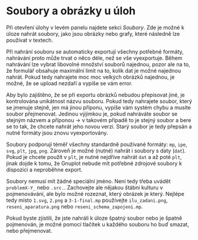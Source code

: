 # Soubory a obrázky u úloh

Při otevření úlohy v levém panelu najdete sekci _Soubory_. Zde je možné k úloze
nahrát soubory, jako jsou obrázky nebo grafy, které následně lze používat v
textech.

Při nahrání souboru se automaticky exportují všechny potřebné formáty, nahrávání
proto může trvat o něco déle, než se vše vyexportuje. Během nahrávání lze vybrat
libovolné množství souborů najednou, pozor ale na to, že formulář obsahuje
maximální limit na to, kolik dat je možné najednou nahrát. Pokud tedy nahrajete
moc moc velkých obrázků najednou, je možné, že se upload nezdaří a vypíše se vám
error.

Aby bylo zajištěno, že se při exportu obrázků nebudou přepisovat jiné, je
kontrolována unikátnost názvu souboru. Pokud tedy nahrajete soubor, který se
jmenuje stejně, jen má jinou příponu, vypíše vám systém chybu a musíte soubor
přejmenovat. Jedinou výjimkou je, pokud nahráváte soubor se stejným názvem a
příponou -> v takovém případě to je stejný soubor a bere se to tak, že chcete
nahrát jeho novou verzi. Starý soubor je tedy přepsán a nutné formáty jsou znovu
vyexportovány.

Soubory podporují téměř všechny standardně používané formáty: `mp`, `ipe`,
`svg`, `plt`, `jpg`, `png`. Zároveň je možné (nutné) nahrát i soubory s daty
(`dat`). Pokud je chcete použít v `plt`, je nutné nejdříve nahrát `dat` a až
poté `plt`, jinak dojde k tomu, že Gnuplot nebude mít potřebné zdrojové soubory
k dispozici a neproběhne export.

Soubory nemusí mít žádné speciální jméno. Není tedy třeba uvádět `problemX-Y_`
nebo `.src.`. Zachovejte ale nějakou štábní kulturu v pojmenovávání, ale bylo
možné rozeznat, který obrázek je který. Nejlépe tedy místo `1.svg`, `2.png` a
`3-1-final.mp` používejte `ilu_zadani.png`, `reseni_aparatura.png` nebo
`reseni_schema_zapojeni.mp`.

Pokud byste zjistili, že jste nahráli k úloze špatný soubor nebo je špatně
pojmenován, je možné pomocí tlačítek u každého souboru ho buď smazat, nebo
přejmenovat.
